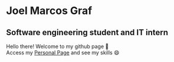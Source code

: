 # **Joel Marcos Graf**
## Software engineering student and IT intern

Hello there! Welcome to my github page :vulcan_salute:\
Access my <a href="https://joel-graf.github.io/Perfil/" target="_blank">Personal Page</a> and see my skills :smile:
